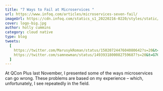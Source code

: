 ```yaml
---
title: "7 Ways to Fail at Microservices "
url: https://www.infoq.com/articles/microservices-seven-fail/
imageUrl: https://cdn.infoq.com/statics_s1_20220216-0220/styles/static/images/logo/logo-big.jpg
cover: logo-big.jpg
author: holly cummins
category: cloud native
type: blog
tweets:
  [
    https://twitter.com/MarusykRoman/status/1502072447604080642?s=20&t=G7CrsZCxngWBb62BB77I3A,
    https://twitter.com/samnewman/status/1493931800082759687?s=20&t=G7CrsZCxngWBb62BB77I3A,
  ]
---
```


At QCon Plus last November, I presented some of the ways microservices can go wrong. These problems are based on my experience – which, unfortunately, I see repeatedly in the field.
